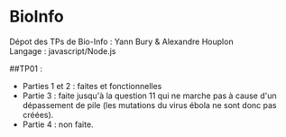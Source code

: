 # BioInfo
Dépot des TPs de Bio-Info : Yann Bury &amp; Alexandre Houplon  
Langage : javascript/Node.js

##TP01 :
  * Parties 1 et 2 : faites et fonctionnelles  
  * Partie 3 : faite jusqu'à la question 11 qui ne marche pas à  cause d'un dépassement de pile (les mutations du virus ébola ne sont donc pas créées).  
  * Partie 4 : non faite.  
